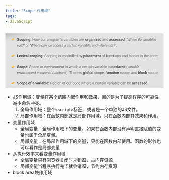 ```yaml
---
title: "Scope 作用域"
tags: 
- JavaScript
---
```

![](https://raw.githubusercontent.com/Meyerclex/image/main/20220821165520.png)
- JS作用域：变量在某个范围内起作用和效果，目的是为了提高程序的可靠性，减少命名冲突。
	1. 全局作用域：整个`<script>`标签，或者是一个单独的JS文件。
	2. 局部作用域：在函数内部就是局部作用域，只在函数内部其效果和作用。
- 变量作用域
	- 全局变量：全局作用域下的变量。如果在函数内部没有声明直接赋值的变量也属于全局变量。
	- 局部变量：在局部作用域下的变量，只能在函数内部使用。函数的形参也可以看作是局部变量
- 从执行效率来看变量作用域
	- 全局变量只有浏览器关闭时才销毁，占内存资源
	- 局部变量当程序执行完毕就会销毁，节约内存资源
- block area块作用域 